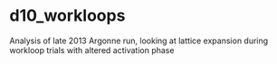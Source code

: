 d10_workloops
=============

Analysis of late 2013 Argonne run, looking at lattice expansion during workloop trials with altered activation phase 
